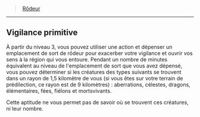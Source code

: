 ﻿---
!ClassFeatureItem
Id: ranger_hd.md#vigilance-primitive
ParentLink: ranger_hd.md#rôdeur
Name: Vigilance primitive
ParentName: Rôdeur
NameLevel: 2
Attributes: {}
AttributesDictionary: >+
  {}

---
> [Rôdeur](hd_ranger.md)

---

## Vigilance primitive

À partir du niveau 3, vous pouvez utiliser une action et dépenser un emplacement de sort de rôdeur pour exacerber votre vigilance et ouvrir vos sens à la région qui vous entoure. Pendant un nombre de minutes équivalent au niveau de l'emplacement de sort que vous avez dépensé, vous pouvez déterminer si les créatures des types suivants se trouvent dans un rayon de 1,5 kilomètre de vous (si vous êtes sur votre terrain de prédilection, ce rayon est de 9 kilomètres) : aberrations, célestes, dragons, élémentaires, fées, fiélons et mortsvivants.

Cette aptitude ne vous permet pas de savoir où se trouvent ces créatures, ni leur nombre.

